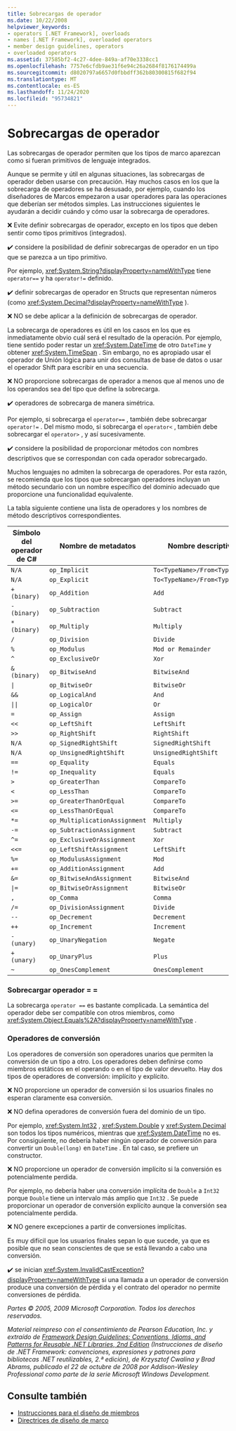 ```yaml
---
title: Sobrecargas de operador
ms.date: 10/22/2008
helpviewer_keywords:
- operators [.NET Framework], overloads
- names [.NET Framework], overloaded operators
- member design guidelines, operators
- overloaded operators
ms.assetid: 37585bf2-4c27-4dee-849a-af70e3338cc1
ms.openlocfilehash: 7757e6cfdb9ae31f6e94c26a2684f8176174499a
ms.sourcegitcommit: d8020797a6657d0fbbdff362b80300815f682f94
ms.translationtype: MT
ms.contentlocale: es-ES
ms.lasthandoff: 11/24/2020
ms.locfileid: "95734821"
---
```

# <a name="operator-overloads"></a>Sobrecargas de operador

Las sobrecargas de operador permiten que los tipos de marco aparezcan como si fueran primitivos de lenguaje integrados.

 Aunque se permite y útil en algunas situaciones, las sobrecargas de operador deben usarse con precaución. Hay muchos casos en los que la sobrecarga de operadores se ha desusado, por ejemplo, cuando los diseñadores de Marcos empezaron a usar operadores para las operaciones que deberían ser métodos simples. Las instrucciones siguientes le ayudarán a decidir cuándo y cómo usar la sobrecarga de operadores.

 ❌ Evite definir sobrecargas de operador, excepto en los tipos que deben sentir como tipos primitivos (integrados).

 ✔️ considere la posibilidad de definir sobrecargas de operador en un tipo que se parezca a un tipo primitivo.

 Por ejemplo, <xref:System.String?displayProperty=nameWithType> tiene `operator==` y ha `operator!=` definido.

 ✔️ definir sobrecargas de operador en Structs que representan números (como <xref:System.Decimal?displayProperty=nameWithType> ).

 ❌ NO se debe aplicar a la definición de sobrecargas de operador.

 La sobrecarga de operadores es útil en los casos en los que es inmediatamente obvio cuál será el resultado de la operación. Por ejemplo, tiene sentido poder restar un <xref:System.DateTime> de otro `DateTime` y obtener <xref:System.TimeSpan> . Sin embargo, no es apropiado usar el operador de Unión lógica para unir dos consultas de base de datos o usar el operador Shift para escribir en una secuencia.

 ❌ NO proporcione sobrecargas de operador a menos que al menos uno de los operandos sea del tipo que define la sobrecarga.

 ✔️ operadores de sobrecarga de manera simétrica.

 Por ejemplo, si sobrecarga el `operator==` , también debe sobrecargar `operator!=` . Del mismo modo, si sobrecarga el `operator<` , también debe sobrecargar el `operator>` , y así sucesivamente.

 ✔️ considere la posibilidad de proporcionar métodos con nombres descriptivos que se correspondan con cada operador sobrecargado.

 Muchos lenguajes no admiten la sobrecarga de operadores. Por esta razón, se recomienda que los tipos que sobrecargan operadores incluyan un método secundario con un nombre específico del dominio adecuado que proporcione una funcionalidad equivalente.

 La tabla siguiente contiene una lista de operadores y los nombres de método descriptivos correspondientes.

|Símbolo del operador de C#|Nombre de metadatos|Nombre descriptivo|
|-------------------------|-------------------|-------------------|
|`N/A`|`op_Implicit`|`To<TypeName>/From<TypeName>`|
|`N/A`|`op_Explicit`|`To<TypeName>/From<TypeName>`|
|`+ (binary)`|`op_Addition`|`Add`|
|`- (binary)`|`op_Subtraction`|`Subtract`|
|`* (binary)`|`op_Multiply`|`Multiply`|
|`/`|`op_Division`|`Divide`|
|`%`|`op_Modulus`|`Mod or Remainder`|
|`^`|`op_ExclusiveOr`|`Xor`|
|`& (binary)`|`op_BitwiseAnd`|`BitwiseAnd`|
|<code>&#124;</code>|`op_BitwiseOr`|`BitwiseOr`|
|`&&`|`op_LogicalAnd`|`And`|
|<code>&#124;&#124;</code>|`op_LogicalOr`|`Or`|
|`=`|`op_Assign`|`Assign`|
|`<<`|`op_LeftShift`|`LeftShift`|
|`>>`|`op_RightShift`|`RightShift`|
|`N/A`|`op_SignedRightShift`|`SignedRightShift`|
|`N/A`|`op_UnsignedRightShift`|`UnsignedRightShift`|
|`==`|`op_Equality`|`Equals`|
|`!=`|`op_Inequality`|`Equals`|
|`>`|`op_GreaterThan`|`CompareTo`|
|`<`|`op_LessThan`|`CompareTo`|
|`>=`|`op_GreaterThanOrEqual`|`CompareTo`|
|`<=`|`op_LessThanOrEqual`|`CompareTo`|
|`*=`|`op_MultiplicationAssignment`|`Multiply`|
|`-=`|`op_SubtractionAssignment`|`Subtract`|
|`^=`|`op_ExclusiveOrAssignment`|`Xor`|
|`<<=`|`op_LeftShiftAssignment`|`LeftShift`|
|`%=`|`op_ModulusAssignment`|`Mod`|
|`+=`|`op_AdditionAssignment`|`Add`|
|`&=`|`op_BitwiseAndAssignment`|`BitwiseAnd`|
|<code>&#124;=</code>|`op_BitwiseOrAssignment`|`BitwiseOr`|
|`,`|`op_Comma`|`Comma`|
|`/=`|`op_DivisionAssignment`|`Divide`|
|`--`|`op_Decrement`|`Decrement`|
|`++`|`op_Increment`|`Increment`|
|`- (unary)`|`op_UnaryNegation`|`Negate`|
|`+ (unary)`|`op_UnaryPlus`|`Plus`|
|`~`|`op_OnesComplement`|`OnesComplement`|

### <a name="overloading-operator-"></a>Sobrecargar operador = =

 La sobrecarga `operator ==` es bastante complicada. La semántica del operador debe ser compatible con otros miembros, como <xref:System.Object.Equals%2A?displayProperty=nameWithType> .

### <a name="conversion-operators"></a>Operadores de conversión

 Los operadores de conversión son operadores unarios que permiten la conversión de un tipo a otro. Los operadores deben definirse como miembros estáticos en el operando o en el tipo de valor devuelto. Hay dos tipos de operadores de conversión: implícito y explícito.

 ❌ NO proporcione un operador de conversión si los usuarios finales no esperan claramente esa conversión.

 ❌ NO defina operadores de conversión fuera del dominio de un tipo.

 Por ejemplo, <xref:System.Int32> , <xref:System.Double> y <xref:System.Decimal> son todos los tipos numéricos, mientras que <xref:System.DateTime> no es. Por consiguiente, no debería haber ningún operador de conversión para convertir un `Double(long)` en `DateTime` . En tal caso, se prefiere un constructor.

 ❌ NO proporcione un operador de conversión implícito si la conversión es potencialmente perdida.

 Por ejemplo, no debería haber una conversión implícita de `Double` a `Int32` porque `Double` tiene un intervalo más amplio que `Int32` . Se puede proporcionar un operador de conversión explícito aunque la conversión sea potencialmente perdida.

 ❌ NO genere excepciones a partir de conversiones implícitas.

 Es muy difícil que los usuarios finales sepan lo que sucede, ya que es posible que no sean conscientes de que se está llevando a cabo una conversión.

 ✔️ se inician <xref:System.InvalidCastException?displayProperty=nameWithType> si una llamada a un operador de conversión produce una conversión de pérdida y el contrato del operador no permite conversiones de pérdida.

 *Partes © 2005, 2009 Microsoft Corporation. Todos los derechos reservados.*

 *Material reimpreso con el consentimiento de Pearson Education, Inc. y extraído de [Framework Design Guidelines: Conventions, Idioms, and Patterns for Reusable .NET Libraries, 2nd Edition](https://www.informit.com/store/framework-design-guidelines-conventions-idioms-and-9780321545619) (Instrucciones de diseño de .NET Framework: convenciones, expresiones y patrones para bibliotecas .NET reutilizables, 2.ª edición), de Krzysztof Cwalina y Brad Abrams, publicado el 22 de octubre de 2008 por Addison-Wesley Professional como parte de la serie Microsoft Windows Development.*

## <a name="see-also"></a>Consulte también

- [Instrucciones para el diseño de miembros](member.md)
- [Directrices de diseño de marco](index.md)

